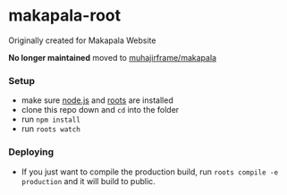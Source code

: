 # makapala-root

Originally created for Makapala Website

**No longer maintained** moved to [muhajirframe/makapala](https://github.com/muhajirframe/makapala)


### Setup

- make sure [node.js](http://nodejs.org) and [roots](http://roots.cx) are installed
- clone this repo down and `cd` into the folder
- run `npm install`
- run `roots watch`

### Deploying

- If you just want to compile the production build, run `roots compile -e production` and it will build to public.
